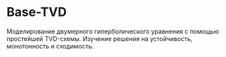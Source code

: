 # Base-TVD
Моделирование двумерного гиперболического уравнения с помощью простейшей TVD-схемы.
Изучение решения на устойчивость, монотонность и сходимость.
